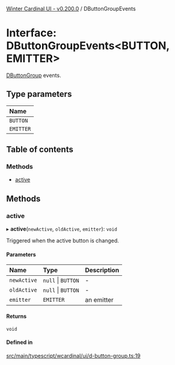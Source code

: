 [Winter Cardinal UI - v0.200.0](../index.md) / DButtonGroupEvents

# Interface: DButtonGroupEvents<BUTTON, EMITTER\>

[DButtonGroup](../classes/DButtonGroup.md) events.

## Type parameters

| Name |
| :------ |
| `BUTTON` |
| `EMITTER` |

## Table of contents

### Methods

- [active](DButtonGroupEvents.md#active)

## Methods

### active

▸ **active**(`newActive`, `oldActive`, `emitter`): `void`

Triggered when the active button is changed.

#### Parameters

| Name | Type | Description |
| :------ | :------ | :------ |
| `newActive` | ``null`` \| `BUTTON` | - |
| `oldActive` | ``null`` \| `BUTTON` | - |
| `emitter` | `EMITTER` | an emitter |

#### Returns

`void`

#### Defined in

[src/main/typescript/wcardinal/ui/d-button-group.ts:19](https://github.com/winter-cardinal/winter-cardinal-ui/blob/v0.200.0/src/main/typescript/wcardinal/ui/d-button-group.ts#L19)
